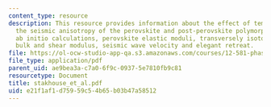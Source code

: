 ```yaml
---
content_type: resource
description: This resource provides information about the effect of temperature on
  the seismic anisotropy of the perovskite and post-perovskite polymorphs of MgSiO3,
  ab initio calculations, perovskite elastic moduli, transversely isotopic aggregate,
  bulk and shear modulus, seismic wave velocity and elegant retreat.
file: https://ol-ocw-studio-app-qa.s3.amazonaws.com/courses/12-581-phase-transitions-in-the-earths-interior-spring-2005/e21f1af1d75959c54b65b03b47a58512_stakhouse_et_al.pdf
file_type: application/pdf
parent_uid: ae9bea3a-c7a0-6f9c-0937-5e7810fb9c81
resourcetype: Document
title: stakhouse_et_al.pdf
uid: e21f1af1-d759-59c5-4b65-b03b47a58512
---
```

